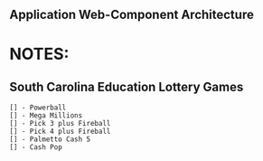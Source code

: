 <!-- NOTES :::: Web-Component Architecture -->

<!-- 3034_02_13 | Tuesday -->

## Application Web-Component Architecture

# **NOTES:**

## South Carolina Education Lottery Games

    [] - Powerball
    [] - Mega Millions
    [] - Pick 3 plus Fireball
    [] - Pick 4 plus Fireball
    [] - Palmetto Cash 5
    [] - Cash Pop
